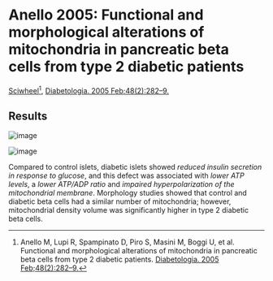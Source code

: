 # Anello 2005: Functional and morphological alterations of mitochondria in pancreatic beta cells from type 2 diabetic patients


[Sciwheel](https://sciwheel.com/work/#/items/7962467/)[^Anello2005], [Diabetologia. 2005 Feb;48(2):282–9.](https://link.springer.com/article/10.1007/s00125-004-1627-9)

[^Anello2005]: Anello M, Lupi R, Spampinato D, Piro S, Masini M, Boggi U, et al. Functional and morphological alterations of mitochondria in pancreatic beta cells from type 2 diabetic patients. [Diabetologia. 2005 Feb;48(2):282–9.](https://link.springer.com/article/10.1007/s00125-004-1627-9)

<!--more-->


## Results

![image](https://user-images.githubusercontent.com/40054455/125199517-2004ef00-e299-11eb-93f6-e00dba93f165.png)

![image](https://user-images.githubusercontent.com/40054455/125199541-3e6aea80-e299-11eb-918d-4d9dfcff6752.png)

Compared to control islets, diabetic islets showed *reduced insulin secretion in response to glucose*, and this defect was associated with *lower ATP levels*, a *lower ATP/ADP ratio* and *impaired hyperpolarization of the mitochondrial membrane*. Morphology studies showed that control and diabetic beta cells had a similar number of mitochondria; however, mitochondrial density volume was significantly higher in type 2 diabetic beta cells.

